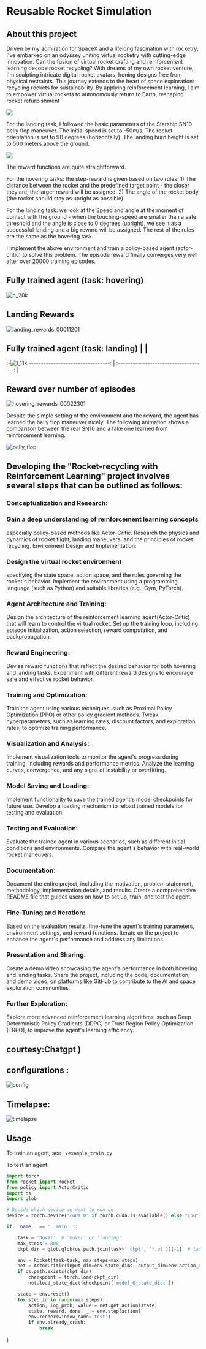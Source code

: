 # Reusable Rocket Simulation

## About this project

Driven by my admiration for SpaceX and a lifelong fascination with rocketry, I've embarked on an odyssey uniting virtual rocketry with cutting-edge innovation. Can the fusion of virtual rocket crafting and reinforcement learning decode rocket recycling? With dreams of my own rocket venture, I'm sculpting intricate digital rocket avatars, honing designs free from physical restraints. This journey extends to the heart of space exploration: recycling rockets for sustainability. By applying reinforcement learning, I aim to empower virtual rockets to autonomously return to Earth, reshaping rocket refurbishment

![](./gallery/config.jpg)



For the landing task, I followed the basic parameters of the Starship SN10 belly flop maneuver. The initial speed is set to -50m/s. The rocket orientation is set to 90 degrees (horizontally). The landing burn height is set to 500 meters above the ground. 

![](./gallery/timelapse.jpg)


The reward functions are quite straightforward.

For the hovering tasks: the step-reward is given based on two rules: 1) The distance between the rocket and the predefined target point - the closer they are, the larger reward will be assigned. 2) The angle of the rocket body (the rocket should stay as upright as possible)

For the landing task: we look at the Speed and angle at the moment of contact with the ground - when the touching-speed are smaller than a safe threshold and the angle is close to 0 degrees (upright), we see it as a successful landing and a big reward will be assigned. The rest of the rules are the same as the hovering task.


I implement the above environment and train a policy-based agent (actor-critic) to solve this problem. The episode reward finally converges very well after over 20000 training episodes.

## Fully trained agent (task: hovering) 


![h_20k](https://github.com/Anushka091922/Reusable-rockets-simulation/assets/114327511/fc4fb698-16e2-48e3-89d6-71335e04ef18)




  ## Landing Rewards


![landing_rewards_00011201](https://github.com/Anushka091922/Reusable-rockets-simulation/assets/114327511/309c74ad-a4ee-4e2a-b274-59be2585b397)


##  Fully trained agent (task: landing) |              |
 :-![l_11k](https://github.com/Anushka091922/Reusable-rockets-simulation/assets/114327511/6f4a0255-861b-4cd0-bd24-12d1fbdc6327)
---------------------------------: | :------------------------------------: |

##  Reward over number of episodes 

![hovering_rewards_00022301](https://github.com/Anushka091922/Reusable-rockets-simulation/assets/114327511/24201462-85d0-403a-bc01-cd543378036c)

Despite the simple setting of the environment and the reward, the agent has learned the belly flop maneuver nicely. The following animation shows a comparison between the real SN10 and a fake one learned from reinforcement learning.




![belly_flop](https://github.com/Anushka091922/Reusable-rockets-simulation/assets/114327511/49a9c793-169b-4f4c-a3f9-0980468b9759)


## Developing the "Rocket-recycling with Reinforcement Learning" project involves several steps that can be outlined as follows:

### Conceptualization and Research:

### Gain a deep understanding of reinforcement learning concepts
especially policy-based methods like Actor-Critic.
Research the physics and dynamics of rocket flight, landing maneuvers, and the principles of rocket recycling.
Environment Design and Implementation:

### Design the virtual rocket environment 
specifying the state space, action space, and the rules governing the rocket's behavior.
Implement the environment using a programming language (such as Python) and suitable libraries (e.g., Gym, PyTorch).
### Agent Architecture and Training:

Design the architecture of the reinforcement learning agent(Actor-Critic) that will learn to control the virtual rocket.
Set up the training loop, including episode initialization, action selection, reward computation, and backpropagation.
### Reward Engineering:

Devise reward functions that reflect the desired behavior for both hovering and landing tasks.
Experiment with different reward designs to encourage safe and effective rocket behavior.
### Training and Optimization:

Train the agent using various techniques, such as Proximal Policy Optimization (PPO) or other policy gradient methods.
Tweak hyperparameters, such as learning rates, discount factors, and exploration rates, to optimize training performance.
### Visualization and Analysis:

Implement visualization tools to monitor the agent's progress during training, including rewards and performance metrics.
Analyze the learning curves, convergence, and any signs of instability or overfitting.
### Model Saving and Loading:

Implement functionality to save the trained agent's model checkpoints for future use.
Develop a loading mechanism to reload trained models for testing and evaluation.
### Testing and Evaluation:

Evaluate the trained agent in various scenarios, such as different initial conditions and environments.
Compare the agent's behavior with real-world rocket maneuvers.
### Documentation:

Document the entire project, including the motivation, problem statement, methodology, implementation details, and results.
Create a comprehensive README file that guides users on how to set up, train, and test the agent.
### Fine-Tuning and Iteration:

Based on the evaluation results, fine-tune the agent's training parameters, environment settings, and reward functions.
Iterate on the project to enhance the agent's performance and address any limitations.
### Presentation and Sharing:

Create a demo video showcasing the agent's performance in both hovering and landing tasks.
Share the project, including the code, documentation, and demo video, on platforms like GitHub to contribute to the AI and space exploration communities.
### Further Exploration:

Explore more advanced reinforcement learning algorithms, such as Deep Deterministic Policy Gradients (DDPG) or Trust Region Policy Optimization (TRPO), to improve the agent's learning efficiency.

## courtesy:Chatgpt )

## configurations :
![config](https://github.com/Anushka091922/Reusable-rockets-simulation/assets/114327511/5a4b8eab-e79a-4b6d-ad47-ea952d40cc87)

## Timelapse:
![timelapse](https://github.com/Anushka091922/Reusable-rockets-simulation/assets/114327511/cf13dff2-16dd-4a3a-82f3-39eedfb674a1)



## Usage

To train an agent, see `./example_train.py`

To test an agent:

```python
import torch
from rocket import Rocket
from policy import ActorCritic
import os
import glob

# Decide which device we want to run on
device = torch.device("cuda:0" if torch.cuda.is_available() else "cpu")

if __name__ == '__main__':

    task = 'hover'  # 'hover' or 'landing'
    max_steps = 800
    ckpt_dir = glob.glob(os.path.join(task+'_ckpt', '*.pt'))[-1]  # last ckpt

    env = Rocket(task=task, max_steps=max_steps)
    net = ActorCritic(input_dim=env.state_dims, output_dim=env.action_dims).to(device)
    if os.path.exists(ckpt_dir):
        checkpoint = torch.load(ckpt_dir)
        net.load_state_dict(checkpoint['model_G_state_dict'])

    state = env.reset()
    for step_id in range(max_steps):
        action, log_prob, value = net.get_action(state)
        state, reward, done, _ = env.step(action)
        env.render(window_name='test')
        if env.already_crash:
            break
```





}
``````
